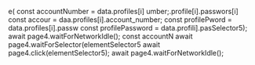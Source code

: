 e(
        const accountNumber = data.profiles[i]
umber;.profile[i].passwors[i]
        const accour = daa.profiles[i].account_number;
        const profilePword = data.profiles[i].passw
        const profilePassword = data.profili].pasSelector5);
                        await page4.waitForNetworkIdle();        const accountN
                        await page4.waitForSelector(elementSelector5
                        await page4.click(elementSelector5);
                        await page4.waitForNetworkIdle();

